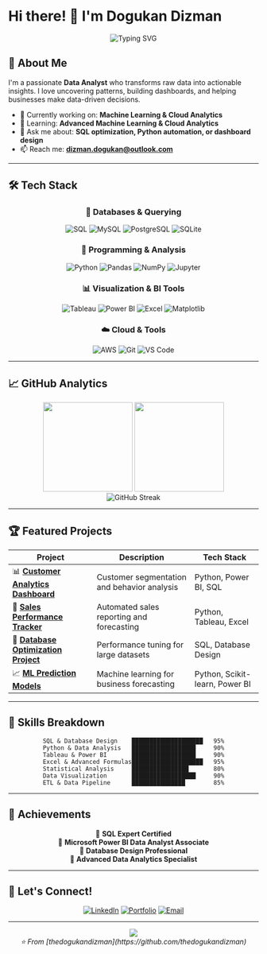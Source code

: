 # Hi there! 👋 I'm Dogukan Dizman

<div align="center">
  <img src="https://readme-typing-svg.herokuapp.com?font=Fira+Code&size=22&duration=3000&pause=1000&color=2F81F7&center=true&width=435&lines=Data+Analyst;SQL+Expert;Python+Developer;Visualization+Specialist;Database+Designer" alt="Typing SVG" />
</div>

## 🚀 About Me

I'm a passionate **Data Analyst** who transforms raw data into actionable insights. I love uncovering patterns, building dashboards, and helping businesses make data-driven decisions.

- 🔭 Currently working on: **Machine Learning & Cloud Analytics**
- 🌱 Learning: **Advanced Machine Learning & Cloud Analytics**
- 💬 Ask me about: **SQL optimization, Python automation, or dashboard design**
- 📫 Reach me: **dizman.dogukan@outlook.com**

---

## 🛠️ Tech Stack

<div align="center">

### 💾 Databases & Querying
![SQL](https://img.shields.io/badge/SQL-316192?style=for-the-badge&logo=postgresql&logoColor=white)
![MySQL](https://img.shields.io/badge/MySQL-4479A1?style=for-the-badge&logo=mysql&logoColor=white)
![PostgreSQL](https://img.shields.io/badge/PostgreSQL-336791?style=for-the-badge&logo=postgresql&logoColor=white)
![SQLite](https://img.shields.io/badge/SQLite-003B57?style=for-the-badge&logo=sqlite&logoColor=white)

### 🐍 Programming & Analysis
![Python](https://img.shields.io/badge/Python-3776AB?style=for-the-badge&logo=python&logoColor=white)
![Pandas](https://img.shields.io/badge/Pandas-150458?style=for-the-badge&logo=pandas&logoColor=white)
![NumPy](https://img.shields.io/badge/NumPy-013243?style=for-the-badge&logo=numpy&logoColor=white)
![Jupyter](https://img.shields.io/badge/Jupyter-F37626?style=for-the-badge&logo=jupyter&logoColor=white)

### 📊 Visualization & BI Tools
![Tableau](https://img.shields.io/badge/Tableau-E97627?style=for-the-badge&logo=tableau&logoColor=white)
![Power BI](https://img.shields.io/badge/Power_BI-F2C811?style=for-the-badge&logo=powerbi&logoColor=black)
![Excel](https://img.shields.io/badge/Excel-217346?style=for-the-badge&logo=microsoft-excel&logoColor=white)
![Matplotlib](https://img.shields.io/badge/Matplotlib-11557c?style=for-the-badge&logo=python&logoColor=white)

### ☁️ Cloud & Tools
![AWS](https://img.shields.io/badge/AWS-232F3E?style=for-the-badge&logo=amazon-aws&logoColor=white)
![Git](https://img.shields.io/badge/Git-F05032?style=for-the-badge&logo=git&logoColor=white)
![VS Code](https://img.shields.io/badge/VS_Code-007ACC?style=for-the-badge&logo=visual-studio-code&logoColor=white)

</div>

---

## 📈 GitHub Analytics

<div align="center">
  <img height="180em" src="https://github-readme-stats.vercel.app/api?username=thedogukandizman&show_icons=true&theme=tokyonight&include_all_commits=true&count_private=true"/>
  <img height="180em" src="https://github-readme-stats.vercel.app/api/top-langs/?username=thedogukandizman&layout=compact&langs_count=8&theme=tokyonight"/>
</div>

<div align="center">
  <img src="https://github-readme-streak-stats.herokuapp.com/?user=thedogukandizman&theme=tokyonight" alt="GitHub Streak" />
</div>

---

## 🏆 Featured Projects

<div align="center">

| Project | Description | Tech Stack |
|---------|-------------|------------|
| 📊 **[Customer Analytics Dashboard](https://github.com/thedogukandizman/customer-analytics)** | Customer segmentation and behavior analysis | Python, Power BI, SQL |
| 🛒 **[Sales Performance Tracker](https://github.com/thedogukandizman/sales-tracker)** | Automated sales reporting and forecasting | Python, Tableau, Excel |
| 🏥 **[Database Optimization Project](https://github.com/thedogukandizman/db-optimization)** | Performance tuning for large datasets | SQL, Database Design |
| 📈 **[ML Prediction Models](https://github.com/thedogukandizman/ml-predictions)** | Machine learning for business forecasting | Python, Scikit-learn, Power BI |

</div>

---

## 💼 Skills Breakdown

<div align="center">

```text
SQL & Database Design    ████████████████████   95%
Python & Data Analysis   ██████████████████     90%
Tableau & Power BI       ██████████████████     90%
Excel & Advanced Formulas████████████████████   95%
Statistical Analysis     ████████████████       80%
Data Visualization       ██████████████████     90%
ETL & Data Pipeline      ███████████████        85%
```

</div>

---

## 🌟 Achievements

<div align="center">

🏅 **SQL Expert Certified**  
🏅 **Microsoft Power BI Data Analyst Associate**  
🏅 **Database Design Professional**  
🏅 **Advanced Data Analytics Specialist**  

</div>

---

## 🤝 Let's Connect!

<div align="center">

[![LinkedIn](https://img.shields.io/badge/LinkedIn-0077B5?style=for-the-badge&logo=linkedin&logoColor=white)](https://www.linkedin.com/in/dogudizman/)
[![Portfolio](https://img.shields.io/badge/Portfolio-FF5722?style=for-the-badge&logo=google-chrome&logoColor=white)](https://github.com/thedogukandizman)
[![Email](https://img.shields.io/badge/Email-D14836?style=for-the-badge&logo=gmail&logoColor=white)](mailto:dizman.dogukan@outlook.com)

</div>

---

<div align="center">
  <img src="https://komarev.com/ghpvc/?username=thedogukandizman&color=blueviolet&style=flat-square&label=Profile+Views" />
</div>

<div align="center">
  <i>⭐️ From [thedogukandizman](https://github.com/thedogukandizman)</i>
</div>
